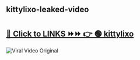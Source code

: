 
 ## kittylixo-leaked-video 

# <h2><a href="https://clipsfans.com/kittylixo&ref=git">🔗 Click to LINKS ⏩⏩ 👉 🟢 kittylixo </a></h2>

<a href="https://clipsfans.com/kittylixo&ref=git" rel="nofollow" data-target="animated-image.originalLink"><img src="https://i.ibb.co.com/xMMVF88/686577567.gif" alt="Viral Video Original" style="max-width: 100%; display: inline-block;" data-target="animated-image.originalImage"></a>
